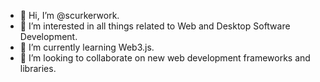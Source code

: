 - 👋 Hi, I’m @scurkerwork.
- 👀 I’m interested in all things related to Web and Desktop Software Development.
- 🌱 I’m currently learning Web3.js.
- 💞️ I’m looking to collaborate on new web development frameworks and libraries.
